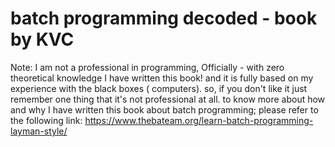 # batch programming decoded - book by KVC
Note: I am not a professional in programming, Officially - with zero theoretical knowledge I have written this book! and it is fully based on my experience with the black boxes ( computers).   so, if you don't like it just remember one thing that it's not professional at all. to know more about how and why I have written this book about batch programming; please refer to the following link: https://www.thebateam.org/learn-batch-programming-layman-style/
